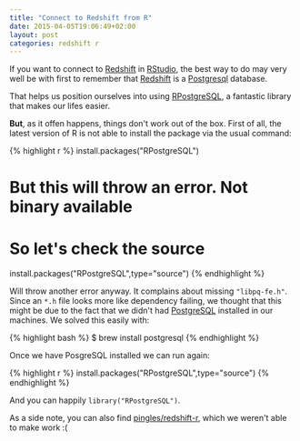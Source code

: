 ```yaml
---
title: "Connect to Redshift from R"
date: 2015-04-05T19:06:49+02:00
layout: post
categories: redshift r
---
```


If you want to connect to [Redshift][redshift] in [RStudio][rstudio], the best way to do may very well be with first to remember that [Redshift][redshift] is a [Postgresql][psql] database.

That helps us position ourselves into using [RPostgreSQL](http://cran.r-project.org/web/packages/RPostgreSQL/index.html), a fantastic library that makes our lifes easier.

**But**, as it offen happens, things don't work out of the box. First of all, the latest version of R is not able to install the package via the usual command:

{% highlight r %}
install.packages("RPostgreSQL")
# But this will throw an error. Not binary available
# So let's check the source
install.packages("RPostgreSQL",type="source")
{% endhighlight %}

Will throw another error anyway. It complains about missing `"libpq-fe.h"`. Since an `*.h` file looks more like dependency failing, we thought that this might be due to the fact that we didn't had [PostgreSQL][psql] installed in our machines. We solved this easily with:

{% highlight bash %}
$ brew install postgresql
{% endhighlight %}

Once we have PosgreSQL installed we can run again:

{% highlight r %}
install.packages("RPostgreSQL",type="source")
{% endhighlight %}

And you can happily `library("RPostgreSQL")`.

As a side note, you can also find [pingles/redshift-r][repo], which we weren't able to make work :(

[repo]: https://github.com/pingles/redshift-r
[rstudio]: http://www.rstudio.com
[redshift]: http://aws.amazon.com/redshift/
[psql]: http://www.postgresql.org/ 
